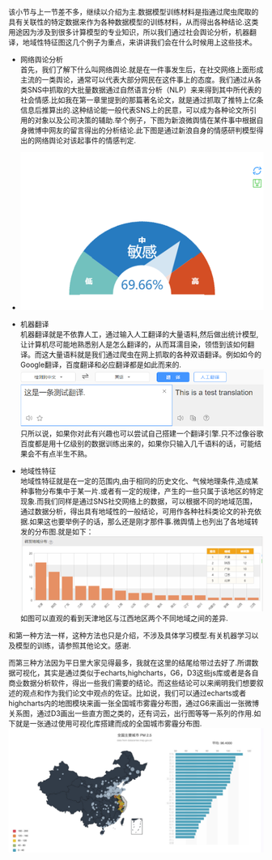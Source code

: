 该小节与上一节差不多，继续以介绍为主.数据模型训练材料是指通过爬虫爬取的具有关联性的特定数据来作为各种数据模型的训练材料，从而得出各种结论.这类用途因为涉及到很多计算模型的专业知识，所以我们通过社会舆论分析，机器翻译，地域性特征图这几个例子为重点，来讲讲我们会在什么时候用上这些技术。

* 网络舆论分析  
   首先，我们了解下什么叫网络舆论.就是在一件事发生后，在社交网络上面形成主流的一类舆论，通常可以代表大部分网民在这件事上的态度。我们通过从各类SNS中抓取的大批量数据通过自然语言分析（NLP）来来得到其中所代表的社会情感.比如我在第一章里提到的那篇著名论文，就是通过抓取了推特上亿条信息后推算出的.这种结论能一般代表SNS上的民意，可以成为各种论文所引用的对象以及公司决策的辅助.举个例子，下图为新浪微舆情在某件事中根据自身微博中网友的留言得出的分析结论.此下图是通过新浪自身的情感研判模型得出的网络舆论对该起事件的情感判定.

* ![png](/images/11.png)

* 机器翻译  
  机器翻译就是不依靠人工，通过输入人工翻译的大量语料,然后做出统计模型,让计算机尽可能地熟悉别人是怎么翻译的，从而耳濡目染，领悟到该如何翻译。而这大量语料就是我们通过爬虫在网上抓取的各种双语翻译。例如如今的Google翻译，百度翻译和必应翻译都是如此而来的.![png](/images/12.png)只所以说，如果你对此有兴趣也可以尝试自己搭建一个翻译引擎.只不过像谷歌百度都是用十亿级别的数据训练出来的，如果你只输入几千语料的话，可能结果会不有点半生不熟。

* 地域性特征  
  地域性特征就是在一定的范围内,由于相同的历史文化、气候地理条件,造成某种事物分布集中于某一片.或者有一定的规律，产生的一些只属于该地区的特定现象.而我们同样是通过SNS社交网络上的数据，可以根据不同的地域范围，通过数据分析，得出具有地域性的一般结论，可用作各种社科类论文的补充依据.如果这也要举例子的话，那么还是刚才那件事.微舆情上也列出了各地域转发的分布图.就是如下：![png](/images/13.png)如图可以直观的看到天津地区与江西地区两个不同地域之间的差异.

和第一种方法一样，这种方法也只是介绍，不涉及具体学习模型.有关机器学习以及模型的训练，请参照其他论文。感谢.

而第三种方法因为平日里大家见得最多，我就在这里的结尾给带过去好了.所谓数据可视化，其实是通过类似于echarts,highcharts，G6，D3这些js库或者是各自商业数据分析软件，得出一些我们需要的结论。而这些结论可以来阐明我们想要叙述的观点和作为我们论文中观点的佐证。比如说，我们可以通过echarts或者highcharts内的地图模块来画一张全国城市雾霾分布图，通过G6来画出一张微博关系图，通过D3画出一些直方图之类的，还有词云，出行图等等一系列的作用.如下就是一张通过使用可视化库搭建而成的全国城市雾霾分布图.![png](/images/14.png)





